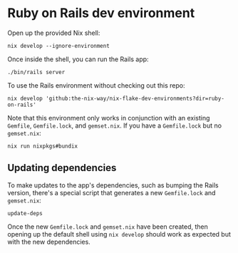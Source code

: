 # Ruby on Rails dev environment

Open up the provided Nix shell:

```shell
nix develop --ignore-environment
```

Once inside the shell, you can run the Rails app:

```shell
./bin/rails server
```

To use the Rails environment without checking out this repo:

```shell
nix develop 'github:the-nix-way/nix-flake-dev-environments?dir=ruby-on-rails'
```

Note that this environment only works in conjunction with an existing `Gemfile`, `Gemfile.lock`, and `gemset.nix`. If you have a `Gemfile.lock` but no `gemset.nix`:

```shell
nix run nixpkgs#bundix
```

## Updating dependencies

To make updates to the app's dependencies, such as bumping the Rails version, there's a special script that generates a new `Gemfile.lock` and `gemset.nix`:

```shell
update-deps
```

Once the new `Gemfile.lock` and `gemset.nix` have been created, then opening up the default shell using `nix develop` should work as expected but with the new dependencies.
